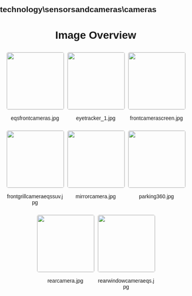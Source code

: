 ## technology\sensorsandcameras\cameras
<style>
    body {
        font-family: Arial, sans-serif;
        margin: 0;
        padding: 0;
    }
    .image-gallery {
        display: flex;
        flex-wrap: wrap;
        gap: 10px;
        justify-content: center;
        padding: 10px;
    }
    .image-gallery img {
        width: 150px;
        height: auto;
        border: 1px solid #ddd;
        border-radius: 5px;
    }
    .image-gallery div {
        flex: 1 1 calc(33.333% - 20px); /* Three images per row on large screens */
        max-width: 150px;
        text-align: center;
    }
    @media (max-width: 768px) {
        .image-gallery div {
            flex: 1 1 calc(50% - 20px); /* Two images per row on medium screens */
        }
    }
    @media (max-width: 480px) {
        .image-gallery div {
            flex: 1 1 100%; /* One image per row on small screens */
        }
    }
</style>
<h1 style ="text-align: center;"> Image Overview </h1> <div class="image-gallery">
<div>
<img src="https://media.evkx.net/multimedia/technology/sensorsandcameras/cameras/eqsfrontcameras_st.jpg">
<p>eqsfrontcameras.jpg</p>
</div>
<div>
<img src="https://media.evkx.net/multimedia/technology/sensorsandcameras/cameras/eyetracker_1_st.jpg">
<p>eyetracker_1.jpg</p>
</div>
<div>
<img src="https://media.evkx.net/multimedia/technology/sensorsandcameras/cameras/frontcamerascreen_st.jpg">
<p>frontcamerascreen.jpg</p>
</div>
<div>
<img src="https://media.evkx.net/multimedia/technology/sensorsandcameras/cameras/frontgrillcameraeqssuv_st.jpg">
<p>frontgrillcameraeqssuv.jpg</p>
</div>
<div>
<img src="https://media.evkx.net/multimedia/technology/sensorsandcameras/cameras/mirrorcamera_st.jpg">
<p>mirrorcamera.jpg</p>
</div>
<div>
<img src="https://media.evkx.net/multimedia/technology/sensorsandcameras/cameras/parking360_st.jpg">
<p>parking360.jpg</p>
</div>
<div>
<img src="https://media.evkx.net/multimedia/technology/sensorsandcameras/cameras/rearcamera_st.jpg">
<p>rearcamera.jpg</p>
</div>
<div>
<img src="https://media.evkx.net/multimedia/technology/sensorsandcameras/cameras/rearwindowcameraeqs_st.jpg">
<p>rearwindowcameraeqs.jpg</p>
</div>
</div>
